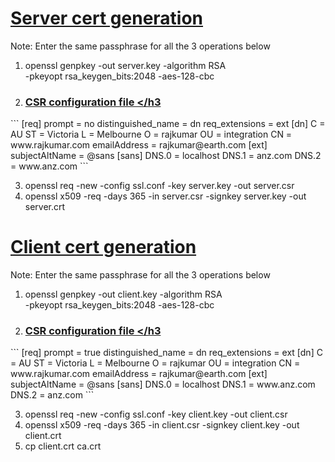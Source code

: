 <u><h1><b>Server cert generation</b></h1></u>
Note: Enter the same passphrase for all the 3 operations below
1. openssl genpkey -out server.key -algorithm RSA \
   -pkeyopt rsa_keygen_bits:2048 -aes-128-cbc

2. <u><h3>CSR configuration file </h3</u> 

</u>
```
[req]
prompt = no
distinguished_name = dn
req_extensions = ext
[dn]
C  = AU
ST = Victoria
L  = Melbourne
O  = rajkumar
OU = integration
CN = www.rajkumar.com
emailAddress = rajkumar@earth.com
[ext]
subjectAltName = @sans
[sans]
DNS.0 = localhost
DNS.1 = anz.com
DNS.2 = www.anz.com
```


3. openssl req -new -config ssl.conf -key server.key -out server.csr 
4. openssl x509 -req -days 365 -in server.csr -signkey server.key -out server.crt

<u><h1><b>Client cert generation</b></h1></u>
Note: Enter the same passphrase for all the 3 operations below
1. openssl genpkey -out client.key -algorithm RSA \
   -pkeyopt rsa_keygen_bits:2048 -aes-128-cbc

2. <u><h3>CSR configuration file </h3</u>

</u>
```
[req]
prompt = true
distinguished_name = dn
req_extensions = ext
[dn]
C  = AU
ST = Victoria
L  = Melbourne
O  = rajkumar
OU = integration
CN = www.rajkumar.com
emailAddress = rajkumar@earth.com
[ext]
subjectAltName = @sans
[sans]
DNS.0 = localhost
DNS.1 = www.anz.com
DNS.2 = anz.com
```


3. openssl req -new -config ssl.conf -key client.key -out client.csr 
4. openssl x509 -req -days 365 -in client.csr -signkey client.key -out client.crt
5. cp client.crt ca.crt

